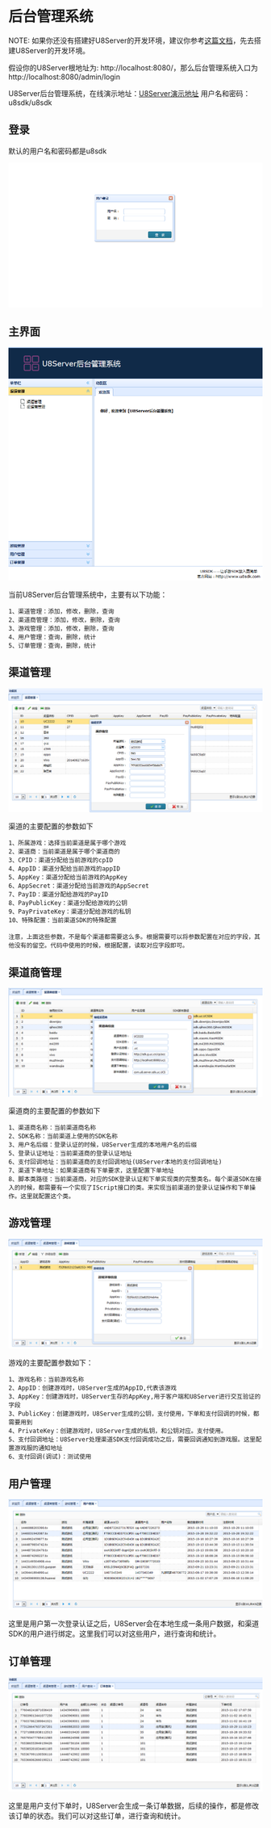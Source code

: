 后台管理系统
============

NOTE: 如果你还没有搭建好U8Server的开发环境，建议你参考[这篇文档](u8server_setup.md)，先去搭建U8Server的开发环境。

假设你的U8Server根地址为: http://localhost:8080/，那么后台管理系统入口为http://localhost:8080/admin/login


U8Server后台管理系统，在线演示地址：[U8Server演示地址](http://121.42.144.254:8080/u8server_u/admin/index)
用户名和密码：u8sdk/u8sdk


登录
-------

默认的用户名和密码都是u8sdk

![](images/admin_login.png)

主界面
-------

![](images/admin_main.png)

当前U8Server后台管理系统中，主要有以下功能：

```
1、渠道管理：添加，修改，删除，查询
2、渠道商管理：添加，修改，删除，查询
3、游戏管理：添加，修改，删除，查询
4、用户管理：查询，删除，统计
5、订单管理：查询，删除，统计
```

渠道管理
--------

![](images/admin_channel.png)

渠道的主要配置的参数如下

```
1、所属游戏：选择当前渠道是属于哪个游戏
2、渠道商：当前渠道是属于哪个渠道商的
3、CPID：渠道分配给当前游戏的cpID
4、AppID：渠道分配给当前游戏的appID
5、AppKey：渠道分配给当前游戏的AppKey
6、AppSecret：渠道分配给当前游戏的AppSecret
7、PayID：渠道分配给游戏的PayID
8、PayPublicKey：渠道分配给游戏的公钥
9、PayPrivateKey：渠道分配给游戏的私钥
10、特殊配置：当前渠道SDK的特殊配置

注意，上面这些参数，不是每个渠道都需要这么多。根据需要可以将参数配置在对应的字段，其他没有的留空。代码中使用的时候，根据配置，读取对应字段即可。

```

渠道商管理
----------

![](images/admin_channel_master.png)

渠道商的主要配置的参数如下

```
1、渠道商名称：当前渠道商名称
2、SDK名称：当前渠道上使用的SDK名称
3、用户名后缀：登录认证的时候，U8Server生成的本地用户名的后缀
5、登录认证地址：当前渠道商的登录认证地址
6、支付回调地址：当前渠道商的支付回调地址(U8Server本地的支付回调地址)
7、渠道下单地址：如果渠道商有下单要求，这里配置下单地址
8、脚本类路径：当前渠道商，对应的SDK登录认证和下单实现类的完整类名。每个渠道SDK在接入的时候，都需要有一个实现了IScript接口的类。来实现当前渠道的登录认证操作和下单操作。这里就配置这个类。

```

游戏管理
---------

![](images/admin_game.png)

游戏的主要配置参数如下：

```
1、游戏名称：当前游戏名称
2、AppID：创建游戏时，U8Server生成的AppID,代表该游戏
3、AppKey：创建游戏时，U8Server生存的AppKey,用于客户端和U8Server进行交互验证的字段
3、PublicKey：创建游戏时，U8Server生成的公钥，支付使用，下单和支付回调的时候，都需要用到
4、PrivateKey：创建游戏时，U8Server生成的私钥，和公钥对应。支付使用。
5、支付回调地址：U8Server处理渠道SDK支付回调成功之后，需要回调通知到游戏服。这里配置游戏服的通知地址
6、支付回调(调试)：测试使用

```

用户管理
--------

![](images/admin_users.png)

这里是用户第一次登录认证之后，U8Server会在本地生成一条用户数据，和渠道SDK的用户进行绑定。这里我们可以对这些用户，进行查询和统计。


订单管理
--------

![](images/admin_orders.png)

这里是用户支付下单时，U8Server会生成一条订单数据，后续的操作，都是修改该订单的状态。我们可以对这些订单，进行查询和统计。

